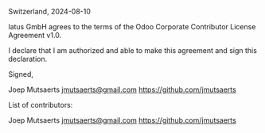Switzerland, 2024-08-10

latus GmbH agrees to the terms of the Odoo Corporate Contributor License
Agreement v1.0.

I declare that I am authorized and able to make this agreement and sign this
declaration.

Signed,

Joep Mutsaerts jmutsaerts@gmail.com https://github.com/jmutsaerts

List of contributors:

Joep Mutsaerts jmutsaerts@gmail.com https://github.com/jmutsaerts
